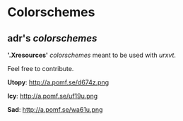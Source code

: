 # **Colorschemes**

## adr's _colorschemes_

**'.Xresources'** _colorschemes_ meant to be used with _urxvt_.

Feel free to contribute.

**Utopy**: http://a.pomf.se/d674z.png

**Icy**: http://a.pomf.se/uf19u.png

**Sad**: http://a.pomf.se/wa61u.png
